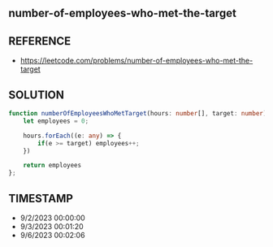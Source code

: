 ## number-of-employees-who-met-the-target

## REFERENCE

- https://leetcode.com/problems/number-of-employees-who-met-the-target

## SOLUTION

``` Typescript
function numberOfEmployeesWhoMetTarget(hours: number[], target: number): number {
    let employees = 0;

    hours.forEach((e: any) => {
        if(e >= target) employees++;
    })

    return employees
};
```

## TIMESTAMP

- 9/2/2023 00:00:00
- 9/3/2023 00:01:20
- 9/6/2023 00:02:06
